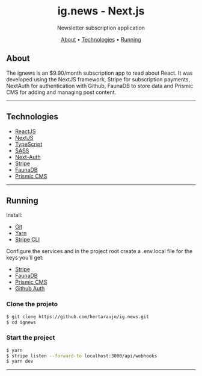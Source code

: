 <h1 align="center">
    ig.news - Next.js
</h1>
<p align="center">Newsletter subscription application</p>

<p align="center">
 <a href="#About">About</a> •
 <a href="#technologies">Technologies</a> •
 <a href="#running">Running</a>
</p>

## About

The ignews is an $9.90/month subscription app to read about React. It was developed using the NextJS framework, Stripe for subscription payments, NextAuth for authentication with Github, FaunaDB to store data and Prismic CMS for adding and managing post content.

---

## Technologies

- [ReactJS](https://reactjs.org/)
- [NextJS](https://nextjs.org/)
- [TypeScript](https://www.typescriptlang.org/)
- [SASS](https://sass-lang.com/)
- [Next-Auth](https://next-auth.js.org/)
- [Stripe](https://stripe.com/)
- [FaunaDB](https://fauna.com/)
- [Prismic CMS](https://prismic.io/)

---

## Running

Install:

- [Git](https://git-scm.com/)
- [Yarn](https://classic.yarnpkg.com)
- [Stripe CLI](https://stripe.com/docs/stripe-cli)

Configure the services and in the project root create a .env.local file for the keys you'll get:

- [Stripe](https://stripe.com/)
- [FaunaDB](https://fauna.com/)
- [Prismic CMS](https://prismic.io/)
- [Github Auth](https://github.com/settings/developers)

### **Clone the projeto**

```bash
$ git clone https://github.com/hertaraujo/ig.news.git
$ cd ignews
```

### **Start the project**

```bash
$ yarn
$ stripe listen --forward-to localhost:3000/api/webhooks 
$ yarn dev
```

---
